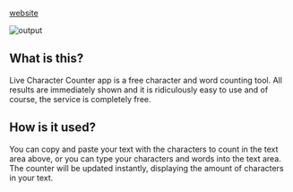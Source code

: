 [website](https://63ef752faa408871d81c7876--thunderous-macaron-8eec7f.netlify.app/)

![output](https://user-images.githubusercontent.com/74984515/219960590-d459bbc3-e535-4ec3-bd5a-8b17df44cb72.png)

## What is this?
Live Character Counter app is a free character and word counting tool.
All results are immediately shown and it is ridiculously easy to use and of course, the service is completely free.

## How is it used?
You can copy and paste your text with the characters to count in the text area above, or you can type your characters and words into the text area. The counter will be updated instantly, displaying the amount of characters in your text.
